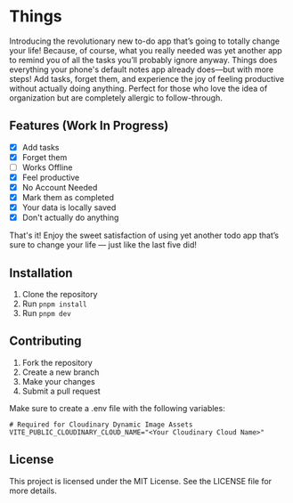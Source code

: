# Things

Introducing the revolutionary new to-do app that’s going to totally change your life! Because, of course, what you really needed was yet another app to remind you of all the tasks you’ll probably ignore anyway. Things does everything your phone's default notes app already does—but with more steps! Add tasks, forget them, and experience the joy of feeling productive without actually doing anything. Perfect for those who love the idea of organization but are completely allergic to follow-through.

## Features (Work In Progress)

- [x] Add tasks
- [x] Forget them
- [ ] Works Offline
- [x] Feel productive
- [x] No Account Needed
- [x] Mark them as completed
- [x] Your data is locally saved
- [x] Don't actually do anything

That's it! Enjoy the sweet satisfaction of using yet another todo app that’s sure to change your life — just like the last five did!

## Installation

1. Clone the repository
2. Run `pnpm install`
3. Run `pnpm dev`

## Contributing

1. Fork the repository
2. Create a new branch
3. Make your changes
4. Submit a pull request

Make sure to create a .env file with the following variables:

```.env
# Required for Cloudinary Dynamic Image Assets
VITE_PUBLIC_CLOUDINARY_CLOUD_NAME="<Your Cloudinary Cloud Name>"

```

## License

This project is licensed under the MIT License. See the LICENSE file for more details.
